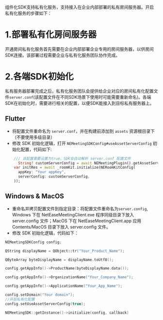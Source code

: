 
组件化SDK支持私有化服务，支持接入在企业内部部署的私有房间服务器。开启私有化服务的步骤如下：
 
# 1.部署私有化房间服务器
 
开通房间私有化服务首先需要在企业内部部署企业专用的房间服务器，以供房间SDK连接。该部署过程需要企业与私有化服务团队协作完成。
 
# 2.各端SDK初始化
 
私有服务器部署完成之后，私有化服务团队会提供给企业对应的房间私有化配置文件`server.conf`(该配置文件在不同SDK场景下使用时可能需要重新命名)。各端SDK在初始化时，需要进行相关的配置，以便SDK能接入到目标私有服务器上。
 
## Flutter

- 将配置文件重命名为 `server.conf`，并在构建前添加到 `assets` 资源根目录下（不要使用多级目录）
- 修改 SDK 初始化逻辑，打开 `NEMeetingSDKConfig#useAssetServerConfig` 初始化配置，代码如下:

```dart
    /// 该配置需要设置为true，SDK会自动解析 server.conf 配置文件
      String? customServerConfig = await NEMeetingPlugin().getAssetService().loadCustomServer();
    var initRes = await _roomKit.initialize(NERoomKitConfig(
      appKey: "Your appKey",
      serverConfig: customServerConfig,
    ));
```

## Windows & MacOS

- 重命名并拷贝配置文件到指定目录：将配置文件重命名为`server.config`, Windows 下在 NetEaseMeetingClient.exe 程序同级目录下放入 server.config 文件；MacOS 下在 NetEaseMeetingClient.app 应用 Contents/MacOS 目录下放入 server.config 文件。
- 修改 SDK 初始化逻辑，代码如下：

```c++
NEMeetingSDKConfig config;

QString displayName = QObject::tr("Your_Product_Name");

QByteArray byteDisplayName = displayName.toUtf8();

config.getAppInfo()->ProductName(byteDisplayName.data());

config.getAppInfo()->OrganizationName("Your_Company_Name");

config.getAppInfo()->ApplicationName("Your_App_Name");

config.setDomain("Your domain");
//开启私有化配置
config.setUseAssetServerConfig(true);

NEMeetingSDK::getInstance()->initialize(config, callback)
```
